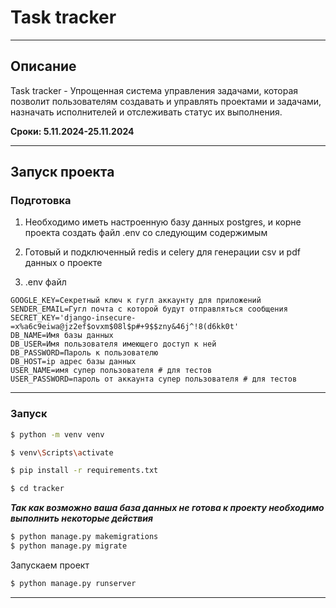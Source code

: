 # Task tracker

---

## Описание

Task tracker - Упрощенная система управления задачами, которая позволит пользователям создавать и управлять проектами и задачами, назначать исполнителей и отслеживать статус их выполнения.

**Сроки: 5.11.2024-25.11.2024**

---

## Запуск проекта

### Подготовка

1. Необходимо иметь настроенную базу данных postgres, и корне проекта создать файл .env со следующим содержимым
2. Готовый и подключенный redis и celery для генерации csv и pdf данных о проекте

3. .env файл
```text
GOOGLE_KEY=Секретный ключ к гугл аккаунту для приложений
SENDER_EMAIL=Гугл почта с которой будут отправляться сообщения
SECRET_KEY='django-insecure-=x%a6c9eiwa@jz2ef$ovxm$08l$p#+9$$zny&46j^!8(d6kk0t'
DB_NAME=Имя базы данных
DB_USER=Имя пользователя имеющего доступ к ней
DB_PASSWORD=Пароль к пользователю
DB_HOST=ip адрес базы данных
USER_NAME=имя супер пользователя # для тестов
USER_PASSWORD=пароль от аккаунта супер пользователя # для тестов
```

---

### Запуск

```bash
$ python -m venv venv
```

```bash
$ venv\Scripts\activate
```

```bash
$ pip install -r requirements.txt
```

```bash
$ cd tracker
```

**_Так как возможно ваша база данных не готова к проекту необходимо выполнить некоторые действия_**

```bash
$ python manage.py makemigrations
$ python manage.py migrate
```

Запускаем проект

```bash
$ python manage.py runserver
```

---
